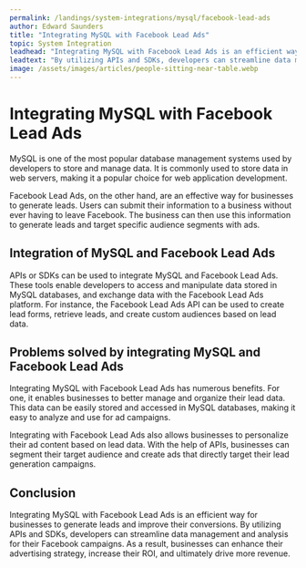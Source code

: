 ```yaml
---
permalink: /landings/system-integrations/mysql/facebook-lead-ads
author: Edward Saunders
title: "Integrating MySQL with Facebook Lead Ads"
topic: System Integration
leadhead: "Integrating MySQL with Facebook Lead Ads is an efficient way for businesses to generate leads and improve their conversions"
leadtext: "By utilizing APIs and SDKs, developers can streamline data management and analysis for their Facebook campaigns. As a result, businesses can enhance their advertising strategy, increase their ROI, and ultimately drive more revenue."
image: /assets/images/articles/people-sitting-near-table.webp
---
```

<div class="arttext">
<h1>Integrating MySQL with Facebook Lead Ads</h1>

<p>MySQL is one of the most popular database management systems used by developers to store and manage data. It is commonly used to store data in web servers, making it a popular choice for web application development.</p>

<p>Facebook Lead Ads, on the other hand, are an effective way for businesses to generate leads. Users can submit their information to a business without ever having to leave Facebook. The business can then use this information to generate leads and target specific audience segments with ads.</p>

<h2>Integration of MySQL and Facebook Lead Ads</h2>

<p>APIs or SDKs can be used to integrate MySQL and Facebook Lead Ads. These tools enable developers to access and manipulate data stored in MySQL databases, and exchange data with the Facebook Lead Ads platform. For instance, the Facebook Lead Ads API can be used to create lead forms, retrieve leads, and create custom audiences based on lead data.</p>

<h2>Problems solved by integrating MySQL and Facebook Lead Ads</h2>

<p>Integrating MySQL with Facebook Lead Ads has numerous benefits. For one, it enables businesses to better manage and organize their lead data. This data can be easily stored and accessed in MySQL databases, making it easy to analyze and use for ad campaigns.</p> 

<p>Integrating with Facebook Lead Ads also allows businesses to personalize their ad content based on lead data. With the help of APIs, businesses can segment their target audience and create ads that directly target their lead generation campaigns.</p>

<h2>Conclusion</h2>

<p>Integrating MySQL with Facebook Lead Ads is an efficient way for businesses to generate leads and improve their conversions. By utilizing APIs and SDKs, developers can streamline data management and analysis for their Facebook campaigns. As a result, businesses can enhance their advertising strategy, increase their ROI, and ultimately drive more revenue.</p>

</div>